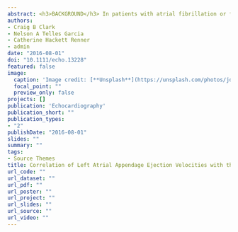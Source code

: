 ```yaml
---
abstract: <h3>BACKGROUND</h3> In patients with atrial fibrillation or flutter, a left atrial appendage ejection velocity measured via transesophageal echocardiography equal to or less than 40 cm/sec has been shown to correlate with an increased risk of developing left atrial appendage thrombus while velocities greater than 40 cm/sec are at lower risk. The CHADS2 and CHA2DS2-VASc scores calculated from clinical variables have been developed to risk stratify patients with atrial fibrillation/flutter in regard to the need for anticoagulation. This study was designed to assess whether a relationship exists between left atrial appendage ejection velocities and the respective CHADS2 and CHA2DS2-VASc scores, and whether this relationship is affected by the presence of atrial fibrillation or atrial flutter.<h3>METHODS</h3> A retrospective chart review was performed on patients in the last 5 years who had undergone a transesophageal echocardiogram in which LAA velocity was measured. Once these patients were identified, relevant clinical information allowing for the calculation of the CHADS2 and CHA2DS2-VASc scores was also extracted from the medical record.<h3>RESULTS</h3> Data from a total of 151 patients were included in the study. A statistically significant correlation between LAA velocity and CHADS2 score (P = 0.942) or between LAA velocity and CHA2DS2-VASc scores (P = 0.723) was not found.<h3>CONCLUSIONS</h3> We could not identify a relationship between either the CHADS2 or CHA2DS2-VASc scores and LAA velocities. This was true regardless of whether patients were in sinus rhythm or AF at the time of the TEE. While reduced LAA velocities increase the risk of LAA thrombus, the development of stroke in patients with AF is secondary to a complex interplay of multiple clinical variables.
authors:
- Craig B Clark
- Nelson A Telles Garcia
- Catherine Hackett Renner
- admin
date: "2016-08-01"
doi: "10.1111/echo.13228"
featured: false
image:
  caption: 'Image credit: [**Unsplash**](https://unsplash.com/photos/jdD8gXaTZsc)'
  focal_point: ""
  preview_only: false
projects: []
publication: 'Echocardiography'
publication_short: ""
publication_types:
- "2"
publishDate: "2016-08-01"
slides: ""
summary: ""
tags:
- Source Themes
title: Correlation of Left Atrial Appendage Ejection Velocities with the CHADS2 and CHA2DS2-VASc Scores
url_code: ""
url_dataset: ""
url_pdf: ""
url_poster: ""
url_project: ""
url_slides: ""
url_source: ""
url_video: ""
---
```

